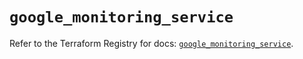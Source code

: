 # `google_monitoring_service`

Refer to the Terraform Registry for docs: [`google_monitoring_service`](https://registry.terraform.io/providers/hashicorp/google-beta/5.28.0/docs/resources/google_monitoring_service).

